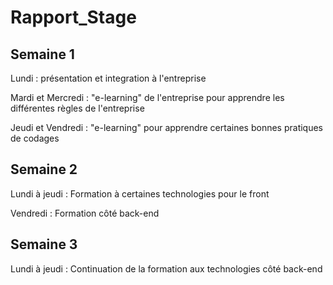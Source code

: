 # Rapport_Stage

## Semaine 1

Lundi : présentation et integration à l'entreprise

Mardi et Mercredi : "e-learning" de l'entreprise pour apprendre les différentes règles de l'entreprise

Jeudi et Vendredi : "e-learning" pour apprendre certaines bonnes pratiques de codages


## Semaine 2

Lundi à jeudi : Formation à certaines technologies pour le front

Vendredi : Formation côté back-end

## Semaine 3

Lundi à jeudi : Continuation de la formation aux technologies côté back-end
